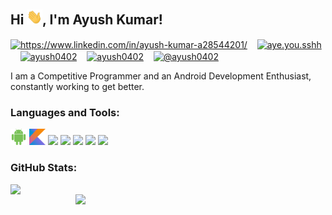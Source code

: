 <h2 >Hi&nbsp;<img src="https://raw.githubusercontent.com/ABSphreak/ABSphreak/master/gifs/Hi.gif" height="24">, I'm Ayush Kumar! </h2>

<p >
<a href="https://www.linkedin.com/in/ayush-kumar-a28544201/" target="blank"><img align="center" src="https://raw.githubusercontent.com/rahuldkjain/github-profile-readme-generator/master/src/images/icons/Social/linked-in-alt.svg" alt="https://www.linkedin.com/in/ayush-kumar-a28544201/" height="27" width="" /></a>&nbsp;&nbsp;&nbsp;
<a href="https://www.facebook.com/aye.you.sshh/" target="blank"><img align="center" src="https://raw.githubusercontent.com/rahuldkjain/github-profile-readme-generator/master/src/images/icons/Social/facebook.svg" alt="aye.you.sshh" height="27" width="" /></a>&nbsp;&nbsp;&nbsp;
<a href="https://www.codechef.com/users/ayush0402" target="blank"><img align="center" src="https://user-images.githubusercontent.com/63065397/123329670-b11a5d00-d55a-11eb-8096-44ca8667f0e3.png" alt="ayush0402" height="27" width="" padding="" /></a>&nbsp;&nbsp;&nbsp;
<a href="https://codeforces.com/profile/ayush0402" target="blank"><img align="center" src="https://logo.clearbit.com/codeforces.com" alt="ayush0402" height="27" width="" /></a>&nbsp;&nbsp;&nbsp;
<a href="https://www.hackerearth.com/@ayush0402" target="blank"><img align="center" src="https://upload.wikimedia.org/wikipedia/commons/e/e8/HackerEarth_logo.png" alt="@ayush0402" height="27" width="" /></a>

</p>
I am a Competitive Programmer and an Android Development Enthusiast, constantly working to get better.


<h3>Languages and Tools:</h3>

<code><img width="26px" src="https://raw.githubusercontent.com/github/explore/80688e429a7d4ef2fca1e82350fe8e3517d3494d/topics/android/android.png"></code>
<code><img width="26px" src="https://raw.githubusercontent.com/github/explore/80688e429a7d4ef2fca1e82350fe8e3517d3494d/topics/kotlin/kotlin.png"></code>
<code><img width="30px" src="https://uxwing.com/wp-content/themes/uxwing/download/10-brands-and-social-media/android-studio.png"></code>
<code><img width="26px" src="https://upload.wikimedia.org/wikipedia/commons/thumb/1/18/ISO_C%2B%2B_Logo.svg/1200px-ISO_C%2B%2B_Logo.svg.png"></code>
<code><img width="26px" src="https://upload.wikimedia.org/wikipedia/en/d/d2/Sublime_Text_3_logo.png"></code>
<code><img width="26px" src="https://git-scm.com/images/logos/downloads/Git-Icon-1788C.png"></code>
<code><img width="26px" src="https://assets.ubuntu.com/v1/29985a98-ubuntu-logo32.png"></code>

<h3>GitHub Stats:</h3>
 <a href="https://github.com/ayush0402">
  <img align="left"  width="400px" src="https://github-readme-streak-stats.herokuapp.com/?user=ayush0402&show_icons=true&theme=radical)"/>
</a>
 <a href="https://github.com/ayush0402">
  <img align="right" width="400px" src="https://github-readme-stats.vercel.app/api?username=ayush0402&show_icons=true&theme=radical)"/>
</a>






